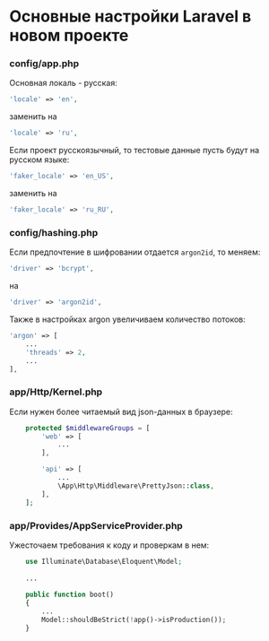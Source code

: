 # Основные настройки Laravel в новом проекте

### config/app.php

Основная локаль - русская:

```php
'locale' => 'en',
```

заменить на 

```php
'locale' => 'ru',
```

Если проект русскоязычный, то тестовые данные пусть будут на русском языке:

```php
'faker_locale' => 'en_US',
```

заменить на 

```php
'faker_locale' => 'ru_RU',
```

### config/hashing.php

Если предпочтение в шифровании отдается `argon2id`, то меняем:


```php
'driver' => 'bcrypt',
```

на

```php
'driver' => 'argon2id',
```

Также в настройках argon увеличиваем количество потоков:

```php
'argon' => [
    ...
    'threads' => 2,
    ...
],
```

### app/Http/Kernel.php

Если нужен более читаемый вид json-данных в браузере:

```php
    protected $middlewareGroups = [
        'web' => [
            ...
        ],

        'api' => [
            ...
            \App\Http\Middleware\PrettyJson::class,
        ],
    ];
```

### app/Provides/AppServiceProvider.php

Ужесточаем требования к коду и проверкам в нем:

```php
    use Illuminate\Database\Eloquent\Model;
    
    ...
    
    public function boot()
    {
        ...
        Model::shouldBeStrict(!app()->isProduction());
    }
```
